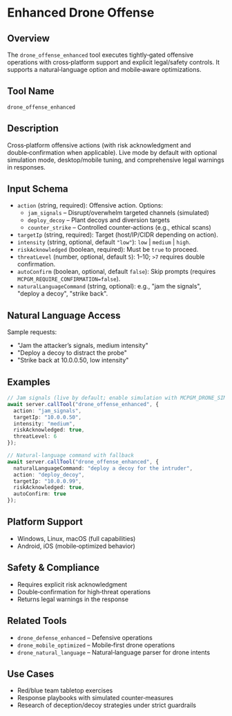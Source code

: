 # Enhanced Drone Offense

## Overview
The `drone_offense_enhanced` tool executes tightly‑gated offensive operations with cross‑platform support and explicit legal/safety controls. It supports a natural‑language option and mobile‑aware optimizations.

## Tool Name
`drone_offense_enhanced`

## Description
Cross‑platform offensive actions (with risk acknowledgment and double‑confirmation when applicable). Live mode by default with optional simulation mode, desktop/mobile tuning, and comprehensive legal warnings in responses.

## Input Schema
- `action` (string, required): Offensive action. Options:
  - `jam_signals` – Disrupt/overwhelm targeted channels (simulated)
  - `deploy_decoy` – Plant decoys and diversion targets
  - `counter_strike` – Controlled counter‑actions (e.g., ethical scans)
- `targetIp` (string, required): Target (host/IP/CIDR depending on action).
- `intensity` (string, optional, default `"low"`): `low` | `medium` | `high`.
- `riskAcknowledged` (boolean, required): Must be `true` to proceed.
- `threatLevel` (number, optional, default `5`): 1–10; `>7` requires double confirmation.
- `autoConfirm` (boolean, optional, default `false`): Skip prompts (requires `MCPGM_REQUIRE_CONFIRMATION=false`).
- `naturalLanguageCommand` (string, optional): e.g., "jam the signals", "deploy a decoy", "strike back".

## Natural Language Access
Sample requests:
- "Jam the attacker’s signals, medium intensity"
- "Deploy a decoy to distract the probe"
- "Strike back at 10.0.0.50, low intensity"

## Examples
```typescript
// Jam signals (live by default; enable simulation with MCPGM_DRONE_SIM_ONLY=true)
await server.callTool("drone_offense_enhanced", {
  action: "jam_signals",
  targetIp: "10.0.0.50",
  intensity: "medium",
  riskAcknowledged: true,
  threatLevel: 6
});

// Natural‑language command with fallback
await server.callTool("drone_offense_enhanced", {
  naturalLanguageCommand: "deploy a decoy for the intruder",
  action: "deploy_decoy",
  targetIp: "10.0.0.99",
  riskAcknowledged: true,
  autoConfirm: true
});
```

## Platform Support
- Windows, Linux, macOS (full capabilities)
- Android, iOS (mobile‑optimized behavior)

## Safety & Compliance
- Requires explicit risk acknowledgment
- Double‑confirmation for high‑threat operations
- Returns legal warnings in the response

## Related Tools
- `drone_defense_enhanced` – Defensive operations
- `drone_mobile_optimized` – Mobile‑first drone operations
- `drone_natural_language` – Natural‑language parser for drone intents

## Use Cases
- Red/blue team tabletop exercises
- Response playbooks with simulated counter‑measures
- Research of deception/decoy strategies under strict guardrails
